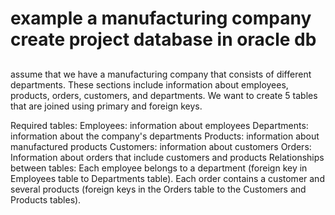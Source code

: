 

# example  a manufacturing company create project database in oracle db 

## 
 assume that we have a manufacturing company that
consists of different departments. These sections include
information about employees, products, orders, customers,
and departments. We want to create 5 tables that
are joined using primary and foreign keys.

Required tables:
Employees: information about employees
Departments: information about the company's departments
Products: information about manufactured products
Customers: information about customers
Orders: Information about orders that include customers and products
Relationships between tables:
Each employee belongs to a department (foreign key in 
Employees table to Departments table).
Each order contains a customer and several products 
(foreign keys in the Orders table to the Customers and Products tables).